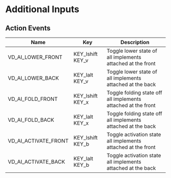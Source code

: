 # Additional Inputs



## Action Events

| Name                 | Key              | Description                                                   |
|----------------------|------------------|---------------------------------------------------------------|
| VD_AI_LOWER_FRONT    | KEY_lshift KEY_v | Toggle lower state of all implements attached at the front    |
| VD_AI_LOWER_BACK     | KEY_lalt KEY_v   | Toggle lower state of all implements attached at the back     |
| VD_AI_FOLD_FRONT     | KEY_lshift KEY_x | Toggle folding state off all implements attached at the front | 
| VD_AI_FOLD_BACK      | KEY_lalt KEY_x   | Toggle folding state off all implements attached at the back  |
| VD_AI_ACTIVATE_FRONT | KEY_lshift KEY_b | Toggle activation state all implements attached at the front  |
| VD_AI_ACTIVATE_BACK  | KEY_lalt KEY_b   | Toggle activation state all implements attached at the back   |
